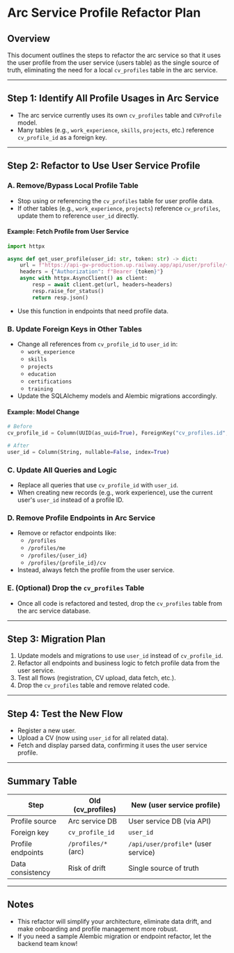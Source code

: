 # Arc Service Profile Refactor Plan

## Overview
This document outlines the steps to refactor the arc service so that it uses the user profile from the user service (users table) as the single source of truth, eliminating the need for a local `cv_profiles` table in the arc service.

---

## Step 1: Identify All Profile Usages in Arc Service
- The arc service currently uses its own `cv_profiles` table and `CVProfile` model.
- Many tables (e.g., `work_experience`, `skills`, `projects`, etc.) reference `cv_profile_id` as a foreign key.

---

## Step 2: Refactor to Use User Service Profile

### A. Remove/Bypass Local Profile Table
- Stop using or referencing the `cv_profiles` table for user profile data.
- If other tables (e.g., `work_experience`, `projects`) reference `cv_profiles`, update them to reference `user_id` directly.

#### Example: Fetch Profile from User Service
```python
import httpx

async def get_user_profile(user_id: str, token: str) -> dict:
    url = f"https://api-gw-production.up.railway.app/api/user/profile/{user_id}"
    headers = {"Authorization": f"Bearer {token}"}
    async with httpx.AsyncClient() as client:
        resp = await client.get(url, headers=headers)
        resp.raise_for_status()
        return resp.json()
```
- Use this function in endpoints that need profile data.

### B. Update Foreign Keys in Other Tables
- Change all references from `cv_profile_id` to `user_id` in:
  - `work_experience`
  - `skills`
  - `projects`
  - `education`
  - `certifications`
  - `training`
- Update the SQLAlchemy models and Alembic migrations accordingly.

#### Example: Model Change
```python
# Before
cv_profile_id = Column(UUID(as_uuid=True), ForeignKey("cv_profiles.id", ondelete="CASCADE"), nullable=False, index=True)

# After
user_id = Column(String, nullable=False, index=True)
```

### C. Update All Queries and Logic
- Replace all queries that use `cv_profile_id` with `user_id`.
- When creating new records (e.g., work experience), use the current user's `user_id` instead of a profile ID.

### D. Remove Profile Endpoints in Arc Service
- Remove or refactor endpoints like:
  - `/profiles`
  - `/profiles/me`
  - `/profiles/{user_id}`
  - `/profiles/{profile_id}/cv`
- Instead, always fetch the profile from the user service.

### E. (Optional) Drop the `cv_profiles` Table
- Once all code is refactored and tested, drop the `cv_profiles` table from the arc service database.

---

## Step 3: Migration Plan
1. Update models and migrations to use `user_id` instead of `cv_profile_id`.
2. Refactor all endpoints and business logic to fetch profile data from the user service.
3. Test all flows (registration, CV upload, data fetch, etc.).
4. Drop the `cv_profiles` table and remove related code.

---

## Step 4: Test the New Flow
- Register a new user.
- Upload a CV (now using `user_id` for all related data).
- Fetch and display parsed data, confirming it uses the user service profile.

---

## Summary Table

| Step                | Old (cv_profiles)         | New (user service profile)         |
|---------------------|--------------------------|------------------------------------|
| Profile source      | Arc service DB           | User service DB (via API)          |
| Foreign key         | `cv_profile_id`          | `user_id`                          |
| Profile endpoints   | `/profiles/*` (arc)      | `/api/user/profile*` (user service)|
| Data consistency    | Risk of drift            | Single source of truth             |

---

## Notes
- This refactor will simplify your architecture, eliminate data drift, and make onboarding and profile management more robust.
- If you need a sample Alembic migration or endpoint refactor, let the backend team know! 